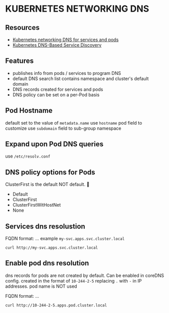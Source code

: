 # KUBERNETES NETWORKING DNS

## Resources

- [Kubernetes networking DNS for services and pods](https://kubernetes.io/docs/concepts/services-networking/dns-pod-service/)
- [Kubernetes DNS-Based Service Discovery](https://github.com/kubernetes/dns/blob/master/docs/specification.md)

## Features

- publishes info from pods / services to program DNS
- default DNS search list contains namespace and cluster's default domain
- DNS records created for services and pods
- DNS policy can be set on a per-Pod basis

## Pod Hostname

default set to the value of `metadata.name`
use `hostname` pod field to customize
use `subdomain` field to sub-group namespace

## Expand upon Pod DNS queries

use `/etc/resolv.conf`

## DNS policy options for Pods

ClusterFirst is the default NOT default. 🤯

- Default
- ClusterFirst
- ClusterFirstWitHostNet
- None

## Services dns resolustion

FQDN format: <hostname>.<namespaces>.<type>.<root>
example `my-svc.apps.svc.cluster.local`

`curl http://my-svc.apps.svc.cluster.local`

## Enable pod dns resolution
dns records for pods are not created by default. Can be enabled in coreDNS config.
created in the format of `10-244-2-5` replacing `.` with `-` in IP addresses.
pod name is NOT used

FQDN format: <hostname>.<namespaces>.<type>.<root>

`curl http://10-244-2-5.apps.pod.cluster.local`